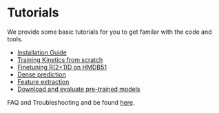 # Tutorials

We provide some basic tutorials for you to get familar with the code and tools.
* [Installation Guide](Installation_guide.md)
* [Training Kinetics from scratch](kinetics_train.md)
* [Finetuning R(2+1)D on HMDB51](hmdb51_finetune.md)
* [Dense prediction](dense_prediction.md)
* [Feature extraction](feature_extraction.md)
* [Download and evaluate pre-trained models](models.md)

FAQ and Troubleshooting and be found [here](faq.md).
